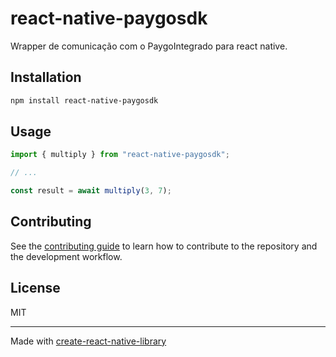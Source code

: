 # react-native-paygosdk
Wrapper de comunicação com o PaygoIntegrado para react native.
## Installation

```sh
npm install react-native-paygosdk
```

## Usage

```js
import { multiply } from "react-native-paygosdk";

// ...

const result = await multiply(3, 7);
```

## Contributing

See the [contributing guide](CONTRIBUTING.md) to learn how to contribute to the repository and the development workflow.

## License

MIT

---

Made with [create-react-native-library](https://github.com/callstack/react-native-builder-bob)
